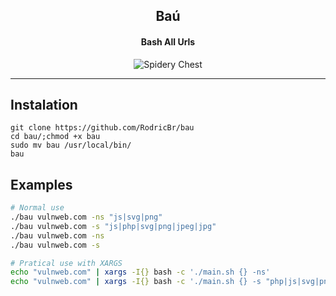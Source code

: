 <h2 align="center">Baú</h2>

<h4 align="center"><strong>Bash All Urls</strong></h4>

<p align="center">
  <img border="0" draggable="false" src="https://gamehag.com/img/cases/18.png" alt="Spidery Chest">
</p>

<hr>

## Instalation <br>

```console
git clone https://github.com/RodricBr/bau
cd bau/;chmod +x bau
sudo mv bau /usr/local/bin/
bau
```

## Examples <br>

```bash
# Normal use
./bau vulnweb.com -ns "js|svg|png"
./bau vulnweb.com -s "js|php|svg|png|jpeg|jpg"
./bau vulnweb.com -ns
./bau vulnweb.com -s
```

```bash
# Pratical use with XARGS
echo "vulnweb.com" | xargs -I{} bash -c './main.sh {} -ns'
echo "vulnweb.com" | xargs -I{} bash -c './main.sh {} -s "php|js|svg|png"'
```

